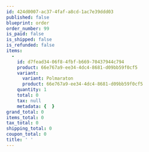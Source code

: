 ```yaml
---
id: 424d0007-ac37-4faf-a8cd-1ac7e39ddd03
published: false
blueprint: order
order_number: 99
is_paid: false
is_shipped: false
is_refunded: false
items:
  -
    id: d7fead34-06f8-4fbf-b669-70437944c794
    product: 66e767a9-ee34-4dc4-8681-d09bb59f0cf5
    variant:
      variant: Polmaraton
      product: 66e767a9-ee34-4dc4-8681-d09bb59f0cf5
    quantity: 1
    total: 0
    tax: null
    metadata: {  }
grand_total: 0
items_total: 0
tax_total: 0
shipping_total: 0
coupon_total: 0
title: ' '
---
```

